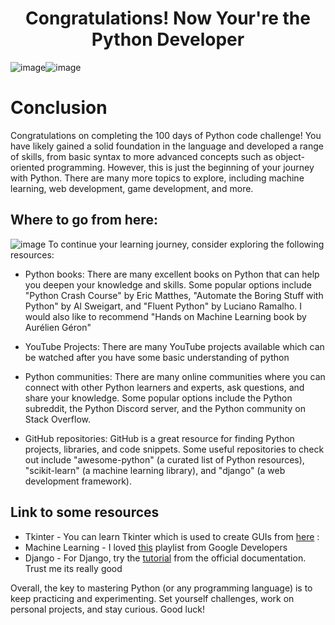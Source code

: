 <h1 align= "center">Congratulations! Now Your're the Python Developer</h1>

![image](https://github.com/marjan-ahmed/100-Days-Of-Python/assets/159646510/45dc943f-ffda-468d-8ede-e56db20b6c90)![image](https://github.com/marjan-ahmed/100-Days-Of-Python/assets/159646510/b5d1aeb2-f0ca-4627-a9c9-2ec19f3777b4)


# Conclusion
Congratulations on completing the 100 days of Python code challenge! You have likely gained a solid foundation in the language and developed a range of skills, from basic syntax to more advanced concepts such as object-oriented programming. However, this is just the beginning of your journey with Python. There are many more topics to explore, including machine learning, web development, game development, and more.

## Where to go from here:

![image](https://github.com/marjan-ahmed/100-Days-Of-Python/assets/159646510/4e9841f4-3486-40a3-afca-b51953c8526d)
To continue your learning journey, consider exploring the following resources:

- Python books: There are many excellent books on Python that can help you deepen your knowledge and skills. Some popular options include "Python Crash Course" by Eric Matthes, "Automate the Boring Stuff with Python" by Al Sweigart, and "Fluent Python" by Luciano Ramalho. I would also like to recommend "Hands on Machine Learning book by Aurélien Géron"

- YouTube Projects: There are many YouTube projects available which can be watched after you have some basic understanding of python

- Python communities: There are many online communities where you can connect with other Python learners and experts, ask questions, and share your knowledge. Some popular options include the Python subreddit, the Python Discord server, and the Python community on Stack Overflow.

- GitHub repositories: GitHub is a great resource for finding Python projects, libraries, and code snippets. Some useful repositories to check out include "awesome-python" (a curated list of Python resources), "scikit-learn" (a machine learning library), and "django" (a web development framework).

## Link to some resources
- Tkinter - You can learn Tkinter which is used to create GUIs from [here](https://www.cs.mcgill.ca/~hv/classes/MS/TkinterPres/#Overview) :
- Machine Learning - I loved [this](https://www.youtube.com/watch?v=cKxRvEZd3Mw&list=PLOU2XLYxmsIIuiBfYad6rFYQU_jL2ryal) playlist from Google Developers
- Django - For Django, try the [tutorial](https://docs.djangoproject.com/en/4.1/intro/tutorial01/) from the official documentation. Trust me its really good

Overall, the key to mastering Python (or any programming language) is to keep practicing and experimenting. Set yourself challenges, work on personal projects, and stay curious. Good luck!
